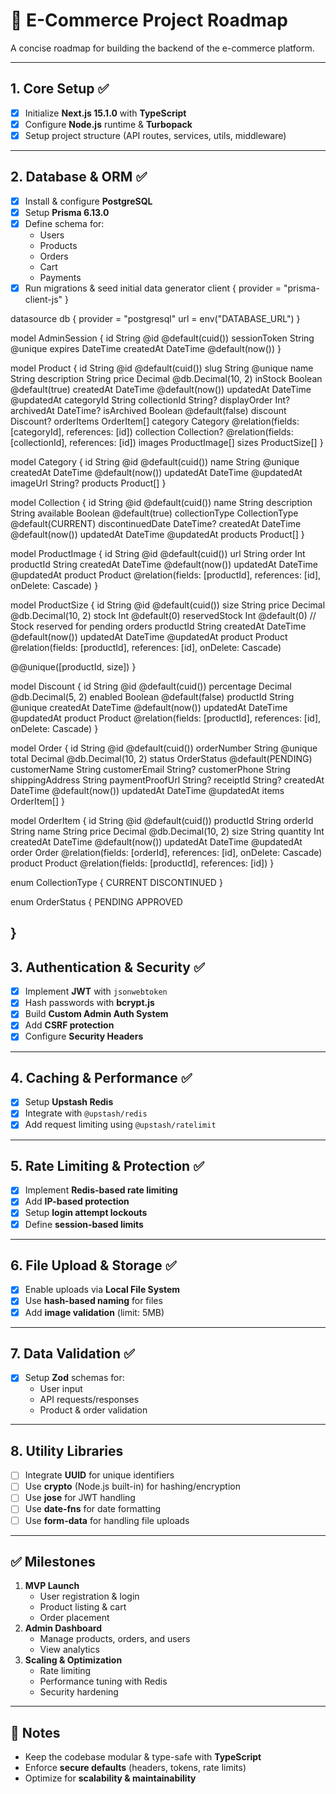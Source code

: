 # 🛒 E-Commerce Project Roadmap

A concise roadmap for building the backend of the e-commerce platform.

---

## 1. Core Setup ✅
- [x] Initialize **Next.js 15.1.0** with **TypeScript**
- [x] Configure **Node.js** runtime & **Turbopack**
- [x] Setup project structure (API routes, services, utils, middleware)

---

## 2. Database & ORM ✅
- [x] Install & configure **PostgreSQL**
- [x] Setup **Prisma 6.13.0**
- [x] Define schema for:
  - Users
  - Products
  - Orders
  - Cart
  - Payments
- [x] Run migrations & seed initial data
generator client {
  provider = "prisma-client-js"
}

datasource db {
  provider = "postgresql"
  url      = env("DATABASE_URL")
}

model AdminSession {
  id           String   @id @default(cuid())
  sessionToken String   @unique
  expires      DateTime
  createdAt    DateTime @default(now())
}

model Product {
  id           String         @id @default(cuid())
  slug         String         @unique
  name         String
  description  String
  price        Decimal        @db.Decimal(10, 2)
  inStock      Boolean        @default(true)
  createdAt    DateTime       @default(now())
  updatedAt    DateTime       @updatedAt
  categoryId   String
  collectionId String?
  displayOrder Int?
  archivedAt   DateTime?
  isArchived   Boolean        @default(false)
  discount     Discount?
  orderItems   OrderItem[]
  category     Category       @relation(fields: [categoryId], references: [id])
  collection   Collection?    @relation(fields: [collectionId], references: [id])
  images       ProductImage[]
  sizes        ProductSize[]
}

model Category {
  id        String    @id @default(cuid())
  name      String    @unique
  createdAt DateTime  @default(now())
  updatedAt DateTime  @updatedAt
  imageUrl  String?
  products  Product[]
}

model Collection {
  id               String         @id @default(cuid())
  name             String
  description      String
  available        Boolean        @default(true)
  collectionType   CollectionType @default(CURRENT)
  discontinuedDate DateTime?
  createdAt        DateTime       @default(now())
  updatedAt        DateTime       @updatedAt
  products         Product[]
}

model ProductImage {
  id        String   @id @default(cuid())
  url       String
  order     Int
  productId String
  createdAt DateTime @default(now())
  updatedAt DateTime @updatedAt
  product   Product  @relation(fields: [productId], references: [id], onDelete: Cascade)
}

model ProductSize {
  id            String   @id @default(cuid())
  size          String
  price         Decimal  @db.Decimal(10, 2)
  stock         Int      @default(0)
  reservedStock Int      @default(0) // Stock reserved for pending orders
  productId     String
  createdAt     DateTime @default(now())
  updatedAt     DateTime @updatedAt
  product       Product  @relation(fields: [productId], references: [id], onDelete: Cascade)

  @@unique([productId, size])
}

model Discount {
  id         String   @id @default(cuid())
  percentage Decimal  @db.Decimal(5, 2)
  enabled    Boolean  @default(false)
  productId  String   @unique
  createdAt  DateTime @default(now())
  updatedAt  DateTime @updatedAt
  product    Product  @relation(fields: [productId], references: [id], onDelete: Cascade)
}

model Order {
  id              String      @id @default(cuid())
  orderNumber     String      @unique
  total           Decimal     @db.Decimal(10, 2)
  status          OrderStatus @default(PENDING)
  customerName    String
  customerEmail   String?
  customerPhone   String
  shippingAddress String
  paymentProofUrl String?
  receiptId       String?
  createdAt       DateTime    @default(now())
  updatedAt       DateTime    @updatedAt
  items           OrderItem[]
}

model OrderItem {
  id        String   @id @default(cuid())
  productId String
  orderId   String
  name      String
  price     Decimal  @db.Decimal(10, 2)
  size      String
  quantity  Int
  createdAt DateTime @default(now())
  updatedAt DateTime @updatedAt
  order     Order    @relation(fields: [orderId], references: [id], onDelete: Cascade)
  product   Product  @relation(fields: [productId], references: [id])
}

enum CollectionType {
  CURRENT
  DISCONTINUED
}

enum OrderStatus {
  PENDING
  APPROVED

}
---

## 3. Authentication & Security ✅
- [x] Implement **JWT** with `jsonwebtoken`
- [x] Hash passwords with **bcrypt.js**
- [x] Build **Custom Admin Auth System**
- [x] Add **CSRF protection**
- [x] Configure **Security Headers**

---

## 4. Caching & Performance ✅
- [x] Setup **Upstash Redis**
- [x] Integrate with `@upstash/redis`
- [x] Add request limiting using `@upstash/ratelimit`

---

## 5. Rate Limiting & Protection ✅
- [x] Implement **Redis-based rate limiting**
- [x] Add **IP-based protection**
- [x] Setup **login attempt lockouts**
- [x] Define **session-based limits**

---

## 6. File Upload & Storage ✅
- [x] Enable uploads via **Local File System**
- [x] Use **hash-based naming** for files
- [x] Add **image validation** (limit: 5MB)

---

## 7. Data Validation ✅
- [x] Setup **Zod** schemas for:
  - User input
  - API requests/responses
  - Product & order validation

---

## 8. Utility Libraries
- [ ] Integrate **UUID** for unique identifiers
- [ ] Use **crypto** (Node.js built-in) for hashing/encryption
- [ ] Use **jose** for JWT handling
- [ ] Use **date-fns** for date formatting
- [ ] Use **form-data** for handling file uploads

---

## ✅ Milestones
1. **MVP Launch**
   - User registration & login
   - Product listing & cart
   - Order placement
2. **Admin Dashboard**
   - Manage products, orders, and users
   - View analytics
3. **Scaling & Optimization**
   - Rate limiting
   - Performance tuning with Redis
   - Security hardening

---

## 📌 Notes
- Keep the codebase modular & type-safe with **TypeScript**
- Enforce **secure defaults** (headers, tokens, rate limits)
- Optimize for **scalability & maintainability**
